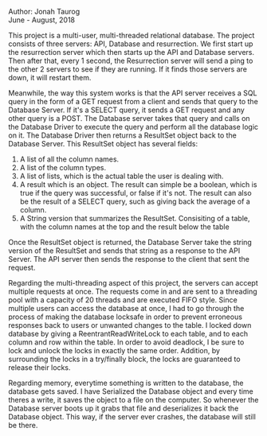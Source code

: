 Author: Jonah Taurog  
June - August, 2018

This project is a multi-user, multi-threaded relational database.
The project consists of three servers: API, Database and resurrection.
We first start up the resurrection server which then starts 
up the API and Database servers. 
Then after that, every 1 second, the Resurrection server will send a ping 
to the other 2 servers to see if they are running. If it finds those servers 
are down, it will restart them. 

Meanwhile, the way this system works is that the API server receives a SQL query
in the form of a GET request from a client and sends that query to the Database Server.
If it's a SELECT query, it sends a GET request and any other query is a POST.
The Database server takes that query and calls on the Database Driver to
execute the query and perform all the database logic on it. 
The Database Driver then returns a ResultSet object back to the Database Server.
This ResultSet object has several fields:
1. A list of all the column names.
2. A list of the column types.
3. A list of lists, which is the actual table the user is dealing with. 
4. A  result which is an object. The result can simple be a boolean, which 
    is true if the query was successful, or false if it's not. The result
    can also be the result of a SELECT query, such as giving back the average of 
    a column.
5. A String version that summarizes the ResultSet. Consisiting of a table,
 with the column names at the top and the result below the table
   
Once the ResultSet object is returned, the Database Server take the string version of
the ResultSet and sends that string as a response to the API Server. The API server 
then sends the response to the client that sent the request. 

Regarding the multi-threading aspect of this project, the servers can accept 
multiple requests at once. The requests come in and are sent to a threading pool
with a capacity of 20 threads and are executed FIFO style. 
Since multiple users can access the database at once, I had to go through the process of 
making the database locksafe in order to prevent erroneous responses back to users or unwanted
changes to the table.
I locked down database by giving a ReentrantReadWriteLock to each table, and to each column and row within
the table. In order to avoid deadlock, I be sure to lock and unlock
the locks in exactly the same order. Addition, by surrounding the locks in a try/finally block,
the locks are guaranteed to release their locks. 

Regarding memory, everytime something is written to the database, the database gets saved.
I have Serialized the Database object and every time theres a write, it 
saves the object to a file on the computer. So whenever the Database server boots up it 
grabs that file and deserializes it back the Database object. This way, if the server ever 
crashes, the database will still be there.